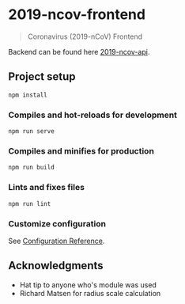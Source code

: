 # 2019-ncov-frontend

> Coronavirus (2019-nCoV) Frontend

Backend can be found here [2019-ncov-api](https://github.com/sorxrob/2019-ncov-api).

## Project setup

```
npm install
```

### Compiles and hot-reloads for development

```
npm run serve
```

### Compiles and minifies for production

```
npm run build
```

### Lints and fixes files

```
npm run lint
```

### Customize configuration

See [Configuration Reference](https://cli.vuejs.org/config/).

## Acknowledgments

- Hat tip to anyone who's module was used
- Richard Matsen for radius scale calculation
